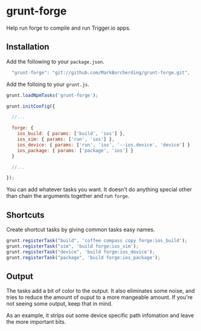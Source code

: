 # grunt-forge

Help run forge to compile and run Trigger.io apps.

## Installation

Add the following to your `package.json`.

```javascript
  "grunt-forge": "git://github.com/MarkBorcherding/grunt-forge.git",
```

Add the folloing to your `grunt.js`.

```javascript
grunt.loadNpmTasks('grunt-forge');

grunt.initConfig({

  //...

  forge: {
    ios_build: { params: ['build', 'ios'] },
    ios_sim: { params: ['run', 'ios'] },
    ios_device: { params: ['run', 'ios', '--ios.device', 'device'] }
    ios_package: { params: ['package', 'ios'] }
  }

  //...

});
```

You can add whatever tasks you want. It doesn't do anything special other than chain the arguments together
and run `forge`.


## Shortcuts

Create shortcut tasks by giving common tasks easy names.

```javascript
grunt.registerTask("build", 'coffee compass copy forge:ios_build');
grunt.registerTask("sim", 'build forge:ios_sim');
grunt.registerTask("device", 'build forge:ios_device');
grunt.registerTask("package", 'build forge:ios_package');
```

## Output

The tasks add a bit of color to the output.  It also eliminates some noise, and tries to reduce the amount of ouput
to a more mangeable amount. If you're not seeing some output, keep that in mind.

As an example, it strips out some device specific path infomation and leave the more important bits.

